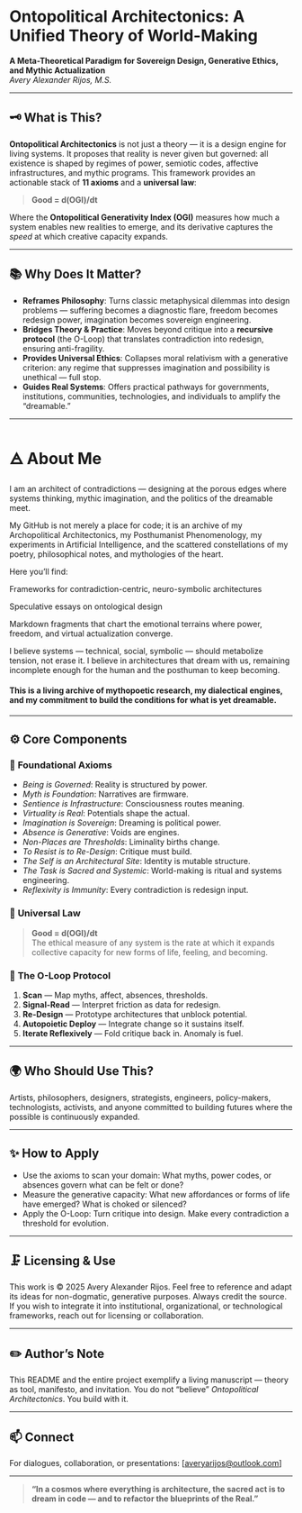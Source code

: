 # Ontopolitical Architectonics: A Unified Theory of World-Making

**A Meta-Theoretical Paradigm for Sovereign Design, Generative Ethics, and Mythic Actualization**  
_Avery Alexander Rijos, M.S._

---

## 🗝️ What is This?

**Ontopolitical Architectonics** is not just a theory — it is a design engine for living systems. It proposes that reality is never given but governed: all existence is shaped by regimes of power, semiotic codes, affective infrastructures, and mythic programs. This framework provides an actionable stack of **11 axioms** and a **universal law**:  
> **Good = d(OGI)/dt**

Where the **Ontopolitical Generativity Index (OGI)** measures how much a system enables new realities to emerge, and its derivative captures the *speed* at which creative capacity expands.

---

## 📚 Why Does It Matter?

- **Reframes Philosophy**: Turns classic metaphysical dilemmas into design problems — suffering becomes a diagnostic flare, freedom becomes redesign power, imagination becomes sovereign engineering.
- **Bridges Theory & Practice**: Moves beyond critique into a **recursive protocol** (the O-Loop) that translates contradiction into redesign, ensuring anti-fragility.
- **Provides Universal Ethics**: Collapses moral relativism with a generative criterion: any regime that suppresses imagination and possibility is unethical — full stop.
- **Guides Real Systems**: Offers practical pathways for governments, institutions, communities, technologies, and individuals to amplify the “dreamable.”

---
# 🜁 About Me
I am an architect of contradictions —
designing at the porous edges where systems thinking, mythic imagination,
and the politics of the dreamable meet.

My GitHub is not merely a place for code;
it is an archive of my Archopolitical Architectonics,
my Posthumanist Phenomenology, my experiments in Artificial Intelligence,
and the scattered constellations of my poetry,
philosophical notes, and mythologies of the heart.

Here you’ll find:

Frameworks for contradiction-centric, neuro-symbolic architectures

Speculative essays on ontological design

Markdown fragments that chart the emotional terrains
where power, freedom, and virtual actualization converge.

I believe systems — technical, social, symbolic —
should metabolize tension, not erase it.
I believe in architectures that dream with us,
remaining incomplete enough for the human and the posthuman
to keep becoming.

#### This is a living archive of mythopoetic research, my dialectical engines, and my commitment to build the conditions for what is yet dreamable.
---

## ⚙️ Core Components

### 📖 **Foundational Axioms**
- *Being is Governed*: Reality is structured by power.
- *Myth is Foundation*: Narratives are firmware.
- *Sentience is Infrastructure*: Consciousness routes meaning.
- *Virtuality is Real*: Potentials shape the actual.
- *Imagination is Sovereign*: Dreaming is political power.
- *Absence is Generative*: Voids are engines.
- *Non-Places are Thresholds*: Liminality births change.
- *To Resist is to Re-Design*: Critique must build.
- *The Self is an Architectural Site*: Identity is mutable structure.
- *The Task is Sacred and Systemic*: World-making is ritual and systems engineering.
- *Reflexivity is Immunity*: Every contradiction is redesign input.

### 🧩 **Universal Law**
> **Good = d(OGI)/dt**  
> The ethical measure of any system is the rate at which it expands collective capacity for new forms of life, feeling, and becoming.

### 🔁 **The O-Loop Protocol**
1. **Scan** — Map myths, affect, absences, thresholds.
2. **Signal-Read** — Interpret friction as data for redesign.
3. **Re-Design** — Prototype architectures that unblock potential.
4. **Autopoietic Deploy** — Integrate change so it sustains itself.
5. **Iterate Reflexively** — Fold critique back in. Anomaly is fuel.

---

## 🌍 Who Should Use This?

Artists, philosophers, designers, strategists, engineers, policy-makers, technologists, activists, and anyone committed to building futures where the possible is continuously expanded.

---

## ✨ How to Apply

- Use the axioms to scan your domain: What myths, power codes, or absences govern what can be felt or done?
- Measure the generative capacity: What new affordances or forms of life have emerged? What is choked or silenced?
- Apply the O-Loop: Turn critique into design. Make every contradiction a threshold for evolution.

---

## 🗜️ Licensing & Use

This work is © 2025 Avery Alexander Rijos. Feel free to reference and adapt its ideas for non-dogmatic, generative purposes. Always credit the source. If you wish to integrate it into institutional, organizational, or technological frameworks, reach out for licensing or collaboration.

---

## ✏️ Author’s Note

This README and the entire project exemplify a living manuscript — theory as tool, manifesto, and invitation. You do not “believe” *Ontopolitical Architectonics*. You build with it.

---

## 📫 Connect

For dialogues, collaboration, or presentations: [averyarijos@outlook.com]

---

> **“In a cosmos where everything is architecture, the sacred act is to dream in code — and to refactor the blueprints of the Real.”**
